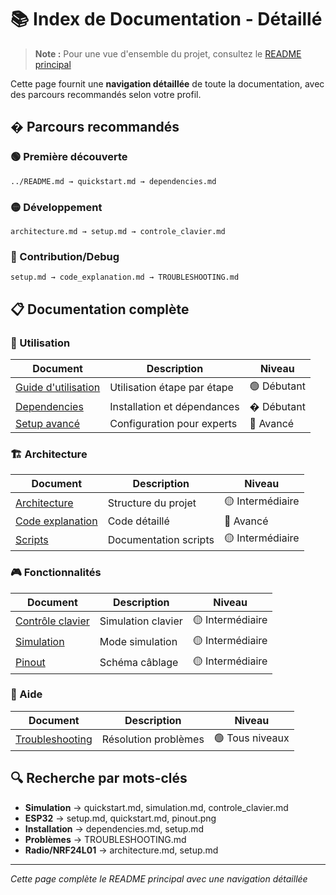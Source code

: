 # 📚 Index de Documentation - Détaillé

> **Note :** Pour une vue d'ensemble du projet, consultez le [README principal](../README.md)

Cette page fournit une **navigation détaillée** de toute la documentation, avec des parcours recommandés selon votre profil.

## �️ Parcours recommandés

### 🟢 Première découverte
```
../README.md → quickstart.md → dependencies.md
```

### 🟡 Développement
```
architecture.md → setup.md → controle_clavier.md
```

### 🔴 Contribution/Debug
```
setup.md → code_explanation.md → TROUBLESHOOTING.md
```

## 📋 Documentation complète

### 🚀 Utilisation
| Document | Description | Niveau |
|----------|-------------|---------|
| [Guide d'utilisation](quickstart.md) | Utilisation étape par étape | 🟢 Débutant |
| [Dependencies](dependencies.md) | Installation et dépendances | � Débutant |
| [Setup avancé](setup.md) | Configuration pour experts | 🔴 Avancé |

### 🏗️ Architecture
| Document | Description | Niveau |
|----------|-------------|---------|
| [Architecture](architecture.md) | Structure du projet | 🟡 Intermédiaire |
| [Code explanation](code_explanation.md) | Code détaillé | 🔴 Avancé |
| [Scripts](scripts.md) | Documentation scripts | 🟡 Intermédiaire |

### 🎮 Fonctionnalités
| Document | Description | Niveau |
|----------|-------------|---------|
| [Contrôle clavier](controle_clavier.md) | Simulation clavier | 🟡 Intermédiaire |
| [Simulation](simulation.md) | Mode simulation | 🟡 Intermédiaire |
| [Pinout](pinout.png) | Schéma câblage | 🟡 Intermédiaire |

### 🐛 Aide
| Document | Description | Niveau |
|----------|-------------|---------|
| [Troubleshooting](TROUBLESHOOTING.md) | Résolution problèmes | 🟢 Tous niveaux |

## 🔍 Recherche par mots-clés

- **Simulation** → quickstart.md, simulation.md, controle_clavier.md
- **ESP32** → setup.md, quickstart.md, pinout.png
- **Installation** → dependencies.md, setup.md
- **Problèmes** → TROUBLESHOOTING.md
- **Radio/NRF24L01** → architecture.md, setup.md

---

*Cette page complète le README principal avec une navigation détaillée*

